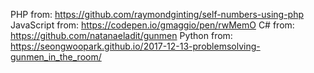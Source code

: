 PHP from: https://github.com/raymondginting/self-numbers-using-php
JavaScript from: https://codepen.io/gmaggio/pen/rwMemO
C# from: https://github.com/natanaeladit/gunmen
Python from: https://seongwoopark.github.io/2017-12-13-problemsolving-gunmen_in_the_room/